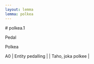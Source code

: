 ```yaml
---
layout: lemma
lemma: polkea
---
```


<div class="sense">
# <span class="sensename">polkea.1</span>

<span class="description">Pedal</span>

<span class="description">Polkea </span>

A0 | Entity pedalling |   | Taho, joka polkee |  

</div>

